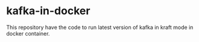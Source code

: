 # kafka-in-docker
This repository have the code to run latest version of kafka in kraft mode in docker container.
